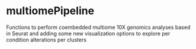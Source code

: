 # multiomePipeline
Functions to perform coembedded multiome 10X genomics analyses based in Seurat and adding some new visualization options to explore per condition alterations per clusters
